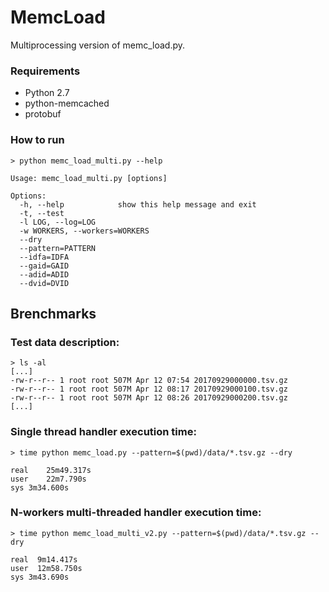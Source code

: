 # MemcLoad
Multiprocessing version of memc_load.py.

### Requirements
- Python 2.7
- python-memcached
- protobuf

### How to run
```
> python memc_load_multi.py --help

Usage: memc_load_multi.py [options]

Options:
  -h, --help            show this help message and exit
  -t, --test            
  -l LOG, --log=LOG     
  -w WORKERS, --workers=WORKERS
  --dry                 
  --pattern=PATTERN     
  --idfa=IDFA           
  --gaid=GAID           
  --adid=ADID           
  --dvid=DVID    
```

## Brenchmarks

### Test data description:
```
> ls -al
[...]
-rw-r--r-- 1 root root 507M Apr 12 07:54 20170929000000.tsv.gz
-rw-r--r-- 1 root root 507M Apr 12 08:17 20170929000100.tsv.gz
-rw-r--r-- 1 root root 507M Apr 12 08:26 20170929000200.tsv.gz
[...]
```
### Single thread handler execution time:
```
> time python memc_load.py --pattern=$(pwd)/data/*.tsv.gz --dry

real    25m49.317s
user    22m7.790s
sys 3m34.600s
```
### N-workers multi-threaded handler execution time:
```
> time python memc_load_multi_v2.py --pattern=$(pwd)/data/*.tsv.gz --dry

real  9m14.417s
user  12m58.750s
sys 3m43.690s
```